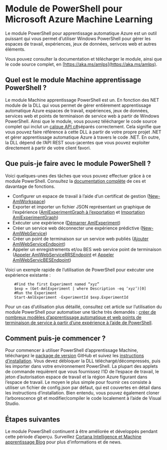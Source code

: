 <properties
    pageTitle="Module de PowerShell pour apprentissage automatique | Microsoft Azure"
    description="Le module PowerShell pour apprentissage automatique Azure est disponible en mode Aperçu public. Utiliser PowerShell pour créer et gérer des espaces de travail, des expériences, des services web et autres éléments."
    keywords="essayer, régression linéaire, algorithmes d’apprentissage machine, didacticiel d’apprentissage machine, techniques de modélisation prédictive expérience scientifique de données"
    services="machine-learning"
    documentationCenter=""
    authors="hning86"
    manager="jhubbard"
    editor="cgronlun"/>

<tags
    ms.service="machine-learning"
    ms.workload="data-services"
    ms.tgt_pltfrm="na"
    ms.devlang="na"
    ms.topic="article"
    ms.date="08/05/2016"
    ms.author="garye;haining"/>

# <a name="powershell-module-for-microsoft-azure-machine-learning"></a>Module de PowerShell pour Microsoft Azure Machine Learning

Le module PowerShell pour apprentissage automatique Azure est un outil puissant qui vous permet d’utiliser Windows PowerShell pour gérer les espaces de travail, expériences, jeux de données, serivces web et autres éléments.

Vous pouvez consulter la documentation et télécharger le module, ainsi que le code source complet, en [https://aka.ms/amlps](https://aka.ms/amlps). 

## <a name="what-is-the-machine-learning-powershell-module"></a>Quel est le module Machine apprentissage PowerShell ?

Le module Machine apprentissage PowerShell est un. En fonction des NET module de la DLL qui vous permet de gérer entièrement apprentissage automatique Azure espaces de travail, expériences, jeux de données, services web et points de terminaison de service web à partir de Windows PowerShell. Ainsi que le module, vous pouvez télécharger le code source complet qui inclut un [calque API c#](https://github.com/hning86/azuremlps/blob/master/code/AzureMLSDK.cs)séparés correctement. Cela signifie que vous pouvez faire référence à cette DLL à partir de votre propre projet .NET et gérer apprentissage automatique Azure à travers le code .NET. En outre, la DLL dépend de l’API REST sous-jacentes que vous pouvez exploiter directement à partir de votre client favori.

## <a name="what-can-i-do-with-the-powershell-module"></a>Que puis-je faire avec le module PowerShell ?

Voici quelques-unes des tâches que vous pouvez effectuer grâce à ce module PowerShell. Consultez la [documentation complète](https://aka.ms/amlps) de ces et davantage de fonctions.

- Configurer un espace de travail à l’aide d’un certificat de gestion ([New-AmlWorkspace](https://github.com/hning86/azuremlps#new-amlworkspace))
- Exporter et importer un fichier JSON représentant un graphique de l’expérience ([AmlExperimentGraph à l’exportation](https://github.com/hning86/azuremlps#export-amlexperimentgraph) et [Importation AmlExperimentGraph](https://github.com/hning86/azuremlps#import-amlexperimentgraph))
- Exécuter une expérience ([Démarrer AmlExperiment](https://github.com/hning86/azuremlps#start-amlexperiment))
- Créer un service web déconnecter une expérience prédictive ([New-AmlWebService](https://github.com/hning86/azuremlps#new-amlwebservice))
- Créer un point de terminaison sur un service web publiés ([Ajouter AmlWebServiceEndpoint](https://github.com/hning86/azuremlps#add-amlwebserviceendpoint))
- Appeler un enregistrements et/ou BES web service point de terminaison ([Appeler AmlWebServiceRRSEndpoint](https://github.com/hning86/azuremlps#invoke-amlwebservicerrsendpoint) et [Appeler AmlWebServicBESEndpoint](https://github.com/hning86/azuremlps#invoke-amlwebservicebesendpoint))

Voici un exemple rapide de l’utilisation de PowerShell pour exécuter une expérience existante :

        #Find the first Experiment named “xyz”
        $exp = (Get-AmlExperiment | where Description -eq ‘xyz’)[0]
        #Run the Experiment
        Start-AmlExperiment -ExperimentId $exp.ExperimentId 

Pour un cas d’utilisation plus détaillé, consultez cet article sur l’utilisation du module PowerShell pour automatiser une tâche très demandés : [créer de nombreux modèles d’apprentissage automatique et web points de terminaison de service à partir d’une expérience à l’aide de PowerShell](machine-learning-create-models-and-endpoints-with-powershell.md).

## <a name="how-do-i-get-started"></a>Comment puis-je commencer ?

Pour commencer à utiliser PowerShell d’apprentissage Machine, téléchargez le [package de version](https://github.com/hning86/azuremlps/releases) GitHub et suivez les [instructions d’installation](https://github.com/hning86/azuremlps/blob/master/README.md). Vous devez débloquer la DLL téléchargé/décompressés, puis les importer dans votre environnement PowerShell. La plupart des applets de commande requièrent que vous fournissez l’ID de l’espace de travail, le jeton d’autorisation espace de travail et la région Azure figurant dans l’espace de travail. Le moyen le plus simple pour fournir ces consiste à utiliser un fichier de config.json par défaut, qui est couvertes en détail dans les instructions d’installation. Bien entendu, vous pouvez également cloner l’arborescence git et modifier/compiler le code localement à l’aide de Visual Studio.

## <a name="next-steps"></a>Étapes suivantes

Le module PowerShell continuent à être améliorée et développés pendant cette période d’aperçu. Surveillez [Cortana Intelligence et Machine apprentissage Blog](https://blogs.technet.microsoft.com/machinelearning/) pour plus d’informations et de news.
